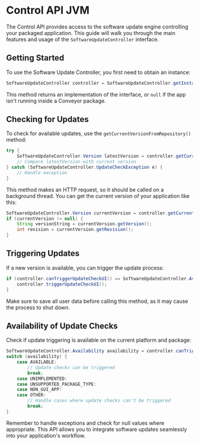 # Control API JVM

The Control API provides access to the software update engine controlling your packaged application. This guide will walk you through the main features and usage of the `SoftwareUpdateController` interface.

## Getting Started

To use the Software Update Controller, you first need to obtain an instance:

```java
SoftwareUpdateController controller = SoftwareUpdateController.getInstance();
```

This method returns an implementation of the interface, or `null` if the app isn't running inside a Conveyor package.

## Checking for Updates

To check for available updates, use the `getCurrentVersionFromRepository()` method:

```java
try {
    SoftwareUpdateController.Version latestVersion = controller.getCurrentVersionFromRepository();
    // Compare latestVersion with current version
} catch (SoftwareUpdateController.UpdateCheckException e) {
    // Handle exception
}
```

This method makes an HTTP request, so it should be called on a background thread. You can get the current version of your application like this:

```java
SoftwareUpdateController.Version currentVersion = controller.getCurrentVersion();
if (currentVersion != null) {
    String versionString = currentVersion.getVersion();
    int revision = currentVersion.getRevision();
}
```

## Triggering Updates

If a new version is available, you can trigger the update process:

```java
if (controller.canTriggerUpdateCheckUI() == SoftwareUpdateController.Availability.AVAILABLE) {
    controller.triggerUpdateCheckUI();
}
```

Make sure to save all user data before calling this method, as it may cause the process to shut down.

## Availability of Update Checks

Check if update triggering is available on the current platform and package:

```java
SoftwareUpdateController.Availability availability = controller.canTriggerUpdateCheckUI();
switch (availability) {
    case AVAILABLE:
        // Update checks can be triggered
        break;
    case UNIMPLEMENTED:
    case UNSUPPORTED_PACKAGE_TYPE:
    case NON_GUI_APP:
    case OTHER:
        // Handle cases where update checks can't be triggered
        break;
}
```

Remember to handle exceptions and check for null values where appropriate. This API allows you to integrate software updates seamlessly into your application's workflow.
